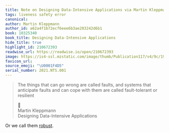 ```yaml
---
title: Note on Designing Data-Intensive Applications via Martin Kleppmann
tags: liveness safety error
canonical:
author: Martin Kleppmann
author_id: a62a4f1b72ecf6eee6b3ae203242d6b1
book: 10325340
book_title: Designing Data-Intensive Applications
hide_title: true
highlight_id: 210672393
readwise_url: https://readwise.io/open/210672393
image: https://is4-ssl.mzstatic.com/image/thumb/Publication117/v4/9c/19/ef/9c19eff9-74a0-c95c-33cb-743ae6acfbf0/9781491903100.jpg/2100x2756bb.jpeg
favicon_url:
source_emoji: "\U0001F4D5"
serial_number: 2021.NTS.001
---
```

> The things that can go wrong are called faults, and systems that anticipate faults and can cope with them are called fault-tolerant or resilient
> <div class="quoteback-footer"><div class="quoteback-avatar"><span class="mini-emoji"> 📕</span></div><div class="quoteback-metadata"><div class="metadata-inner"><span style="display:none">FROM:</span><div aria-label="Martin Kleppmann" class="quoteback-author"> Martin Kleppmann</div><div aria-label="Designing Data-Intensive Applications" class="quoteback-title"> Designing Data-Intensive Applications</div></div></div></div>

Or we call them [robust](https://www.joshbeckman.org/notes/688698718).